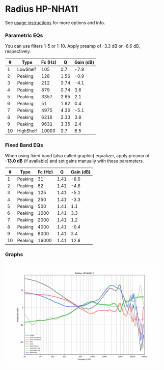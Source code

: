 # Radius HP-NHA11
See [usage instructions](https://github.com/jaakkopasanen/AutoEq#usage) for more options and info.

### Parametric EQs
You can use filters 1-5 or 1-10. Apply preamp of -3.3 dB or -6.6 dB, respectively.

|   # | Type      |   Fc (Hz) |    Q |   Gain (dB) |
|-----|-----------|-----------|------|-------------|
|   1 | LowShelf  |       105 | 0.7  |        -7.9 |
|   2 | Peaking   |       128 | 1.56 |        -0.9 |
|   3 | Peaking   |       212 | 0.74 |        -4.1 |
|   4 | Peaking   |       879 | 0.74 |         3.6 |
|   5 | Peaking   |      3357 | 2.65 |         2.1 |
|   6 | Peaking   |        51 | 1.92 |         0.4 |
|   7 | Peaking   |      4975 | 4.36 |        -5.1 |
|   8 | Peaking   |      6219 | 2.33 |         3.8 |
|   9 | Peaking   |      9631 | 3.35 |         2.4 |
|  10 | HighShelf |     10000 | 0.7  |         6.5 |

### Fixed Band EQs
When using fixed band (also called graphic) equalizer, apply preamp of **-13.0 dB** (if available) and set gains manually with these parameters.

|   # | Type    |   Fc (Hz) |    Q |   Gain (dB) |
|-----|---------|-----------|------|-------------|
|   1 | Peaking |        31 | 1.41 |        -8.9 |
|   2 | Peaking |        62 | 1.41 |        -4.8 |
|   3 | Peaking |       125 | 1.41 |        -5.1 |
|   4 | Peaking |       250 | 1.41 |        -3.3 |
|   5 | Peaking |       500 | 1.41 |         1.1 |
|   6 | Peaking |      1000 | 1.41 |         3.3 |
|   7 | Peaking |      2000 | 1.41 |         1.2 |
|   8 | Peaking |      4000 | 1.41 |        -0.4 |
|   9 | Peaking |      8000 | 1.41 |         3.4 |
|  10 | Peaking |     16000 | 1.41 |        12.8 |

### Graphs
![](./Radius%20HP-NHA11.png)

